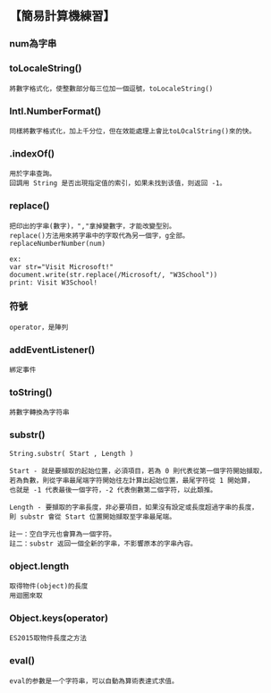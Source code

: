 ## 【簡易計算機練習】

### num為字串

### toLocaleString()
    將數字格式化，使整數部分每三位加一個逗號，toLocaleString()

### Intl.NumberFormat()
    同樣將數字格式化，加上千分位，但在效能處理上會比toLOcalString()來的快。

### .indexOf()
    用於字串查詢。
    回調用 String 是否出現指定值的索引，如果未找到该值，则返回 -1。

### replace() <br>

    把印出的字串(數字)，","拿掉變數字，才能改變型別。
    replace()方法用來將字串中的字取代為另一個字，g全部。
    replaceNumberNumber(num)

    ex:
    var str="Visit Microsoft!"
    document.write(str.replace(/Microsoft/, "W3School"))
    print: Visit W3School!
    
### 符號
    operator，是陣列

### addEventListener()
    綁定事件

### toString()
    將數字轉換為字符串
### substr()
    String.substr( Start , Length )

    Start - 就是要擷取的起始位置，必須項目，若為 0 則代表從第一個字符開始擷取，
    若為負數，則從字串最尾端字符開始往左計算出起始位置，最尾字符從 1 開始算，
    也就是 -1 代表最後一個字符，-2 代表倒數第二個字符，以此類推。

    Length - 要擷取的字串長度，非必要項目，如果沒有設定或長度超過字串的長度，
    則 substr 會從 Start 位置開始擷取至字串最尾端。

    註一：空白字元也會算為一個字符。
    註二：substr 返回一個全新的字串，不影響原本的字串內容。

### object.length
    取得物件(object)的長度
    用迴圈來取
    
### Object.keys(operator)
    ES2015取物件長度之方法

### eval() 
    eval的参數是一个字符串，可以自動為算術表達式求值。
